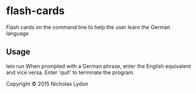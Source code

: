 # flash-cards

Flash cards on the command line to help the user learn the German language

## Usage

lein run
When prompted with a German phrase, enter the English equivalent and vice versa.
Enter 'quit' to terminate the program.

Copyright © 2015 Nicholas Lydon
